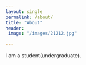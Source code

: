 ```yaml
---
layout: single
permalink: /about/
title: "About"
header:
 image: "/images/21212.jpg"

---
```


I am a student(undergraduate).

[comment]: <> (who is interested the many beauties of this world)
